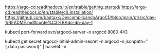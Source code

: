 https://argo-cd.readthedocs.io/en/stable/getting_started/
https://argo-cd.readthedocs.io/en/stable/cli_installation/
https://github.com/badtuxx/DescomplicandoArgoCD/blob/main/pt/src/day-1/README.md#conte%C3%BAdo-do-day-1

kubectl port-forward svc/argocd-server -n argocd 8080:443

kubectl get secret argocd-initial-admin-secret -n argocd -o jsonpath="{.data.password}" | base64 -d